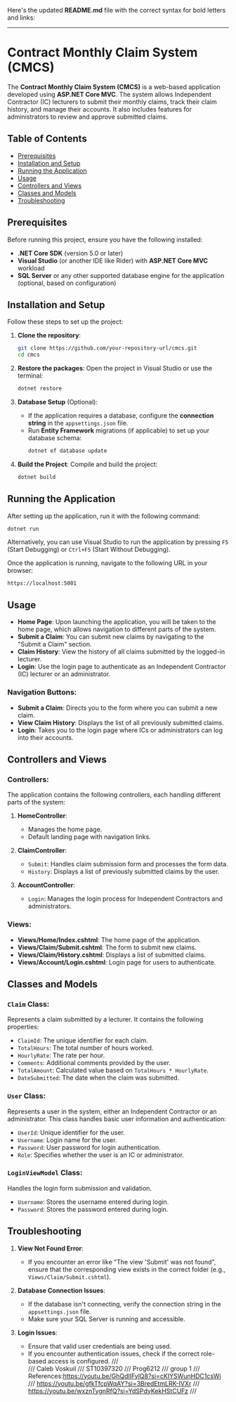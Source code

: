 Here's the updated **README.md** file with the correct syntax for bold letters and links:

---

# Contract Monthly Claim System (CMCS)

The **Contract Monthly Claim System (CMCS)** is a web-based application developed using **ASP.NET Core MVC**. The system allows Independent Contractor (IC) lecturers to submit their monthly claims, track their claim history, and manage their accounts. It also includes features for administrators to review and approve submitted claims.

## Table of Contents
- [Prerequisites](#prerequisites)
- [Installation and Setup](#installation-and-setup)
- [Running the Application](#running-the-application)
- [Usage](#usage)
- [Controllers and Views](#controllers-and-views)
- [Classes and Models](#classes-and-models)
- [Troubleshooting](#troubleshooting)

## Prerequisites

Before running this project, ensure you have the following installed:

- **.NET Core SDK** (version 5.0 or later)
- **Visual Studio** (or another IDE like Rider) with **ASP.NET Core MVC** workload
- **SQL Server** or any other supported database engine for the application (optional, based on configuration)

## Installation and Setup

Follow these steps to set up the project:

1. **Clone the repository**:
   ```bash
   git clone https://github.com/your-repository-url/cmcs.git
   cd cmcs
   ```

2. **Restore the packages**:
   Open the project in Visual Studio or use the terminal:
   ```bash
   dotnet restore
   ```

3. **Database Setup** (Optional):
   - If the application requires a database, configure the **connection string** in the `appsettings.json` file.
   - Run **Entity Framework** migrations (if applicable) to set up your database schema:
     ```bash
     dotnet ef database update
     ```

4. **Build the Project**:
   Compile and build the project:
   ```bash
   dotnet build
   ```

## Running the Application

After setting up the application, run it with the following command:

```bash
dotnet run
```

Alternatively, you can use Visual Studio to run the application by pressing `F5` (Start Debugging) or `Ctrl+F5` (Start Without Debugging).

Once the application is running, navigate to the following URL in your browser:

```
https://localhost:5001
```

## Usage

- **Home Page**: Upon launching the application, you will be taken to the home page, which allows navigation to different parts of the system.
- **Submit a Claim**: You can submit new claims by navigating to the "Submit a Claim" section.
- **Claim History**: View the history of all claims submitted by the logged-in lecturer.
- **Login**: Use the login page to authenticate as an Independent Contractor (IC) lecturer or an administrator.

### Navigation Buttons:
- **Submit a Claim**: Directs you to the form where you can submit a new claim.
- **View Claim History**: Displays the list of all previously submitted claims.
- **Login**: Takes you to the login page where ICs or administrators can log into their accounts.

## Controllers and Views

### Controllers:
The application contains the following controllers, each handling different parts of the system:

1. **HomeController**:
   - Manages the home page.
   - Default landing page with navigation links.
  
2. **ClaimController**:
   - `Submit`: Handles claim submission form and processes the form data.
   - `History`: Displays a list of previously submitted claims by the user.
  
3. **AccountController**:
   - `Login`: Manages the login process for Independent Contractors and administrators.

### Views:
- **Views/Home/Index.cshtml**: The home page of the application.
- **Views/Claim/Submit.cshtml**: The form to submit new claims.
- **Views/Claim/History.cshtml**: Displays a list of submitted claims.
- **Views/Account/Login.cshtml**: Login page for users to authenticate.

## Classes and Models

### `Claim` Class:
Represents a claim submitted by a lecturer. It contains the following properties:
- `ClaimId`: The unique identifier for each claim.
- `TotalHours`: The total number of hours worked.
- `HourlyRate`: The rate per hour.
- `Comments`: Additional comments provided by the user.
- `TotalAmount`: Calculated value based on `TotalHours * HourlyRate`.
- `DateSubmitted`: The date when the claim was submitted.

### `User` Class:
Represents a user in the system, either an Independent Contractor or an administrator. This class handles basic user information and authentication:
- `UserId`: Unique identifier for the user.
- `Username`: Login name for the user.
- `Password`: User password for login authentication.
- `Role`: Specifies whether the user is an IC or administrator.

### `LoginViewModel` Class:
Handles the login form submission and validation.
- `Username`: Stores the username entered during login.
- `Password`: Stores the password entered during login.

## Troubleshooting

1. **View Not Found Error**:
   - If you encounter an error like "The view 'Submit' was not found", ensure that the corresponding view exists in the correct folder (e.g., `Views/Claim/Submit.cshtml`).

2. **Database Connection Issues**:
   - If the database isn't connecting, verify the connection string in the `appsettings.json` file.
   - Make sure your SQL Server is running and accessible.

3. **Login Issues**:
   - Ensure that valid user credentials are being used.
   - If you encounter authentication issues, check if the correct role-based access is configured.
/// <summary>
    /// Caleb Voskuil
    /// ST10397320
    /// Prog6212
    /// group 1
    /// References:https://youtu.be/GhQdlIFylQ8?si=cKIYSWunHDC1csWj
    /// https://youtu.be/gfkTfcpWqAY?si=3BredEtmLRK-IVXr
    /// https://youtu.be/wxznTygnRfQ?si=YdSPdyKekHStCUFz
    /// </summary>
